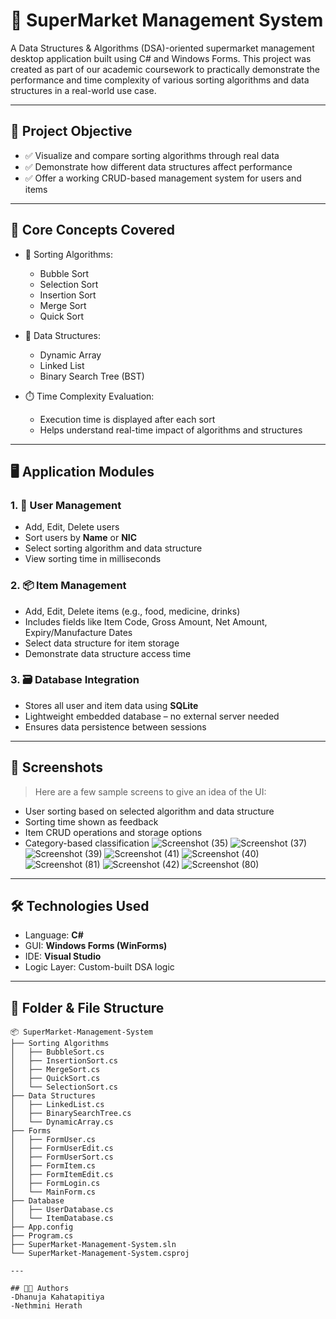 # 🛒 SuperMarket Management System

A Data Structures & Algorithms (DSA)-oriented supermarket management desktop application built using C# and Windows Forms. This project was created as part of our academic coursework to practically demonstrate the performance and time complexity of various sorting algorithms and data structures in a real-world use case.

---

## 🎯 Project Objective

- ✅ Visualize and compare sorting algorithms through real data
- ✅ Demonstrate how different data structures affect performance
- ✅ Offer a working CRUD-based management system for users and items

---

## 🧠 Core Concepts Covered

- 🔢 Sorting Algorithms:
  - Bubble Sort
  - Selection Sort
  - Insertion Sort
  - Merge Sort
  - Quick Sort

- 🧱 Data Structures:
  - Dynamic Array
  - Linked List
  - Binary Search Tree (BST)

- ⏱️ Time Complexity Evaluation:
  - Execution time is displayed after each sort
  - Helps understand real-time impact of algorithms and structures

---

## 🖥️ Application Modules

### 1. 👥 User Management
- Add, Edit, Delete users
- Sort users by **Name** or **NIC**
- Select sorting algorithm and data structure
- View sorting time in milliseconds

### 2. 📦 Item Management
- Add, Edit, Delete items (e.g., food, medicine, drinks)
- Includes fields like Item Code, Gross Amount, Net Amount, Expiry/Manufacture Dates
- Select data structure for item storage
- Demonstrate data structure access time

 ### 3. 🗃️ **Database Integration**
- Stores all user and item data using **SQLite**
- Lightweight embedded database – no external server needed
- Ensures data persistence between sessions

---

## 📸 Screenshots

> Here are a few sample screens to give an idea of the UI:

- User sorting based on selected algorithm and data structure
- Sorting time shown as feedback
- Item CRUD operations and storage options
- Category-based classification
![Screenshot (35)](https://github.com/user-attachments/assets/6dc5ee6e-08be-47ce-a7e2-afc5a9443e94)
![Screenshot (37)](https://github.com/user-attachments/assets/541dc584-28b5-4e4b-91d7-1769b3b1ac7a)
![Screenshot (39)](https://github.com/user-attachments/assets/12beeb1c-025f-4c93-86f3-8dc4a8708291)
![Screenshot (41)](https://github.com/user-attachments/assets/35fed1d2-2a13-47bb-9a34-4da772467ef6)
![Screenshot (40)](https://github.com/user-attachments/assets/b6260128-9e57-4dc6-8a4a-8dcaabf53e61)
![Screenshot (81)](https://github.com/user-attachments/assets/8ca62c9d-b9b7-43b1-9661-ef64515411ee)
![Screenshot (42)](https://github.com/user-attachments/assets/9c82e5b1-902c-4419-b532-00b282043267)
![Screenshot (80)](https://github.com/user-attachments/assets/9b18f62a-c042-45d0-9210-3bf563c7a3b5)



---

## 🛠️ Technologies Used

- Language: **C#**
- GUI: **Windows Forms (WinForms)**
- IDE: **Visual Studio**
- Logic Layer: Custom-built DSA logic

---

## 📂 Folder & File Structure

```plaintext
📦 SuperMarket-Management-System
├── Sorting Algorithms
│   ├── BubbleSort.cs
│   ├── InsertionSort.cs
│   ├── MergeSort.cs
│   ├── QuickSort.cs
│   └── SelectionSort.cs
├── Data Structures
│   ├── LinkedList.cs
│   ├── BinarySearchTree.cs
│   └── DynamicArray.cs
├── Forms
│   ├── FormUser.cs
│   ├── FormUserEdit.cs
│   ├── FormUserSort.cs
│   ├── FormItem.cs
│   ├── FormItemEdit.cs
│   ├── FormLogin.cs
│   └── MainForm.cs
├── Database
│   ├── UserDatabase.cs
│   └── ItemDatabase.cs
├── App.config
├── Program.cs
├── SuperMarket-Management-System.sln
└── SuperMarket-Management-System.csproj

---

## 👨‍💻 Authors
-Dhanuja Kahatapitiya
-Nethmini Herath

